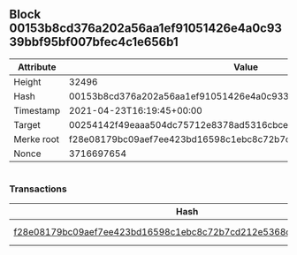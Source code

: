 ## Block 00153b8cd376a202a56aa1ef91051426e4a0c9339bbf95bf007bfec4c1e656b1

Attribute | Value
--- | ---
Height | 32496
Hash | 00153b8cd376a202a56aa1ef91051426e4a0c9339bbf95bf007bfec4c1e656b1
Timestamp | 2021-04-23T16:19:45+00:00
Target | 00254142f49eaaa504dc75712e8378ad5316cbcead634704b3734b6271167cc4
Merke root | f28e08179bc09aef7ee423bd16598c1ebc8c72b7cd212e5368c5f9d2c4bb00c5
Nonce | 3716697654

```

```

### Transactions

Hash | Amount
--- | ---
[f28e08179bc09aef7ee423bd16598c1ebc8c72b7cd212e5368c5f9d2c4bb00c5](f28e08179bc09aef7ee423bd16598c1ebc8c72b7cd212e5368c5f9d2c4bb00c5.md) | 10.00000000 SKEPTI 
